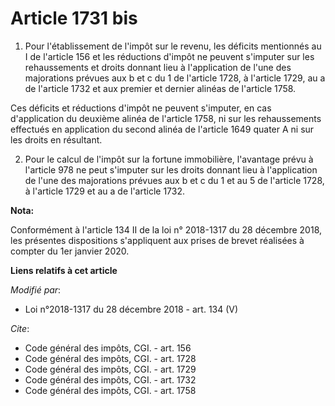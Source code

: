 # Article 1731 bis

1. Pour l'établissement de l'impôt sur le revenu, les déficits mentionnés au I de l'article 156 et les réductions d'impôt ne
peuvent s'imputer sur les rehaussements et droits donnant lieu à l'application de l'une des majorations prévues aux b et c du
1 de l'article 1728, à l'article 1729, au a de l'article 1732 et aux premier et dernier alinéas de l'article 1758.

Ces déficits et réductions d'impôt ne peuvent s'imputer, en cas d'application du deuxième alinéa de l'article 1758, ni sur
les rehaussements effectués en application du second alinéa de l'article 1649 quater A ni sur les droits en résultant.

2. Pour le calcul de l'impôt sur la fortune immobilière, l'avantage prévu à l'article 978 ne peut s'imputer sur les droits
donnant lieu à l'application de l'une des majorations prévues aux b et c du 1 et au 5 de l'article 1728, à l'article 1729 et
au a de l'article 1732.

**Nota:**

Conformément à l'article 134 II de la loi n° 2018-1317 du 28 décembre 2018, les présentes dispositions s'appliquent aux
prises de brevet réalisées à compter du 1er janvier 2020.

**Liens relatifs à cet article**

_Modifié par_:

  - Loi n°2018-1317 du 28 décembre 2018 - art. 134 (V)

_Cite_:

  - Code général des impôts, CGI. - art. 156
  - Code général des impôts, CGI. - art. 1728
  - Code général des impôts, CGI. - art. 1729
  - Code général des impôts, CGI. - art. 1732
  - Code général des impôts, CGI. - art. 1758
